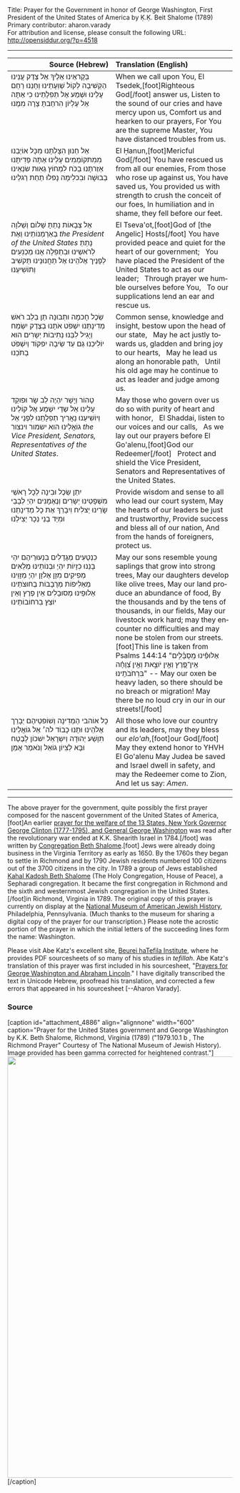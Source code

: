 <html>
<head></head>
<body>
Title: Prayer for the Government in honor of George Washington, First President of the United States of America by Ḳ.Ḳ. Beit Shalome (1789)<br />
Primary contributor: aharon.varady<br />
For attribution and license, please consult the following URL: <a href="http://opensiddur.org/?p=4518">http://opensiddur.org/?p=4518</a>
<p />
<hr />

<table style="margin-left: auto;margin-right: auto;" class="draggable">
<thead><tr><th id="x" style="text-align: right;">Source (Hebrew)</th><th style="text-align: left;">Translation (English)</th></tr></thead>
<tbody>
<tr>
<td style="vertical-align:top;" width="46%">
<div class="liturgy" lang="he">
בְּקָראֵינוּ אֵלֶיךָ אֵל צֶדֶק עֲנֵינוּ
הַקְשִׁיבָה לְקוֹל שַׁוְעָתֵינוּ וְחָנֵנוּ
רַחֵם עָלֵינוּ וּשְׁמַע אֶל תְפִלָתֵינוּ
כִי אַתָּה אֵל עֶלְיוֹן הִרחַבתָּ צָרָה מִמֶנוּ
</span></div></td>
 
<td style="vertical-align:top;" width="53%"><div class="english" lang="en">
When we call upon You, El Tsedek,[foot]Righteous God[/foot] answer us,
Listen to the sound of our cries and have mercy upon us,
Comfort us and hearken to our prayers,
For You are the supreme Master, You have distanced troubles from us.
</td></tr>


<tr><td style="vertical-align:top;" width="46%"><div class="liturgy" lang="he">
אֵל חַנוּן הִצָלְתָּנוּ מִכָּל אוֹיְבֵנוּ
מִמִתּקוֹמְמִים עָלֵינוּ אַתָּה פְּדִיתָּנוּ
אַזַרתָּנוּ בְכֹח לִמְחוֹץ גֵאִוּת שׂנְאֵינוּ
בְבוּשָׁה וּבִכלִימָה נָפלוּ תַחַת רַגלֵינוּ
</span></div></td>
 
<td style="vertical-align:top;" width="53%"><div class="english" lang="en">
El Ḥanun,[foot]Mericful God[/foot] You have rescued us from all our enemies,
From those who rose up against us, You have saved us,
You provided us with strength to crush the conceit of our foes,
In humiliation and in shame, they fell before our feet.
</td></tr>


<tr><td style="vertical-align:top;" width="46%"><div class="liturgy" lang="he">
אֵל צְבָאוֹת נָתַתָּ שָׁלוֹם וְשַׁלוָה בְאַרְמְנוֹתֵינוּ
<span class="acrostic">וְ</span>אֶת <em>the President of the United States</em> נָתַתַּ לְרֹאשֵינוּ
<span class="acrostic">וּ</span>בִתְפִלָה אָנוּ מַכְנִעִים לְפָנֶיך אֶלֹהֵינוּ
<span class="acrostic">אֶ</span>ל תַחֲנוּנֵינוּ תַּקשִׁיב וְתוֹשִׁיעֵנוּ
</span></div></td>
 
<td style="vertical-align:top;" width="53%"><div class="english" lang="en">
El Tseva'ot,[foot]God of [the Angelic] Hosts[/foot] You have provided peace and quiet for the heart of our government; <span class="acrostic">&nbsp;</span>
You have placed the President of the United States to act as our leader; <span class="acrostic">&nbsp;</span>
Through prayer we humble ourselves before You, <span class="acrostic">&nbsp;</span>
To our supplications lend an ear and rescue us. <span class="acrostic">&nbsp;</span>
</td></tr>


<tr><td style="vertical-align:top;" width="46%"><div class="liturgy" lang="he">
<span class="acrostic">שֵׂ</span>כֶל חָכמָה ותְבוּנָה תֵן בְלֵב רֹאשׁ מְדִינָתֵּנוּ
<span class="acrostic">יִ</span>שְׁפֹט אֹתָנוּ בְצֶדֶק יִשְׂמַח וְיָגִיל לִבֵּנוּ
<span class="acrostic">נְ</span>תִיבוֹת יְשָרִים הוּא יוֹלִיכֵנוּ
<span class="acrostic">גַ</span>ם עַד שֵׂיבָה יִפקוֹד וְיִשְׁפֺּט בְתֺכֵנוּ
</span></div></td>
 
<td style="vertical-align:top;" width="53%"><div class="english" lang="en">
Common sense, knowledge and insight, bestow upon the head of our state, <span class="acrostic">&nbsp;</span>
May he act justly towards us, gladden and bring joy to our hearts, <span class="acrostic">&nbsp;</span>
May he lead us along an honorable path, <span class="acrostic">&nbsp;</span>
Until his old age may he continue to act as leader and judge among us. <span class="acrostic">&nbsp;</span>
</td></tr>


<tr><td style="vertical-align:top;" width="46%"><div class="liturgy" lang="he">
<span class="acrostic">טָ</span>הוֹר וְיָשָׁר יִהְיֶה לֵב שָׂר וּפוקֵד עָלֵינוּ
<span class="acrostic">אֵ</span>ל שַדַי יִשְׁמַע אֶל קוֹלֵינוּ וְיוֹשִׁיעֵנוּ
<span class="acrostic">נַ</span>אֲרִיך תְפִלָתֵנוּ לִפְנֵי אֵל גוֹאֲלֵינוּ
הוא ישמור וינצור 
<em>the Vice President, Senators, Representatives of the United States‏‎</em>.‎‏
</span></div></td>
 
<td style="vertical-align:top;" width="53%"><div class="english" lang="en">
May those who govern over us do so with purity of heart and with honor, <span class="acrostic">&nbsp;</span>
El Shaddai, listen to our voices and our calls, <span class="acrostic">&nbsp;</span>
As we lay out our prayers before El Go'alenu,[foot]God our Redeemer[/foot] <span class="acrostic">&nbsp;</span>
Protect and shield 
the Vice President, Senators and Representatives of the United States.
</td></tr>


<tr><td style="vertical-align:top;" width="46%"><div class="liturgy" lang="he">
יִתֵן שֵׂכֶל וּבִינָה לְכָל רָאשֵׁי מִשְׁפָטֵינוּ
יְשָרִים וְנֶאֶמָנִים יִהְיֵ לְבָבֵי שָׂרֵינוּ
יַצלִיח וִיִבָרֵךְ אֶת כָל מְדִינָתֵנוּ
וּמִיַד בְנֵי נֵכָר יַצִילֵנוּ
</span></div></td>
 
<td style="vertical-align:top;" width="53%"><div class="english" lang="en">
Provide wisdom and sense to all who lead our court system,
May the hearts of our leaders be just and trustworthy,
Provide success and bless all of our nation,
And from the hands of foreigners, protect us.
</td></tr>


<tr><td style="vertical-align:top;" width="46%"><div class="liturgy" lang="he">
כִנְטֻעִים מְגֻדָלִים בִנְעוּרֵיהֶם יִהְי בָנֵנוּ
כִזָיִוֹת יִהְיֶ וּבְנוֹתֵינוּ
מְלֵאִים מְפִיקִים מִזָן אֶלזָן יִהְיֶ מְזָוֵינוּ
מַאַלִיפוֹת מְרֻבָבוֹת בְחוּצֹתֵינוּ
אַלוּפֵינוּ מְסוּבָלִים אֵין פֶרֶץ וְאֵין יוֹצֵץ בִרחוֹבוֹתֵינוּ
</span></div></td>
 
<td style="vertical-align:top;" width="53%"><div class="english" lang="en">
May our sons resemble young saplings that grow into strong trees,
May our daughters develop like olive trees,
May our land produce an abundance of food,
By the thousands and by the tens of thousands, in our fields,
May our livestock work hard; may they encounter no difficulties and may none be stolen from our streets.[foot]This line is taken from Psalms 144:14 "<span class="hebrew" lang="he">אַלּוּפֵ֗ינוּ מְֽסֻבָּ֫לִ֥ים אֵֽין־פֶּ֭רֶץ וְאֵ֣ין יֹוצֵ֑את וְאֵ֥ין צְ֝וָחָ֗ה בִּרְחֹבֹתֵֽינוּ׃</span>" -- May our oxen be heavy laden, so there should be no breach or migration! May there be no loud cry in our in our streets![/foot]
</td></tr>


<tr><td style="vertical-align:top;" width="46%"><div class="liturgy" lang="he">
כָל אוֹהבי הַמְדִינָה וְשׁוֹפטֵיהֶם יְבָרֵך אֶלֹהֵינוּ
וּתָנוּ כָבוֹד לה׳ אֵל גוֹאֲלֵינוּ
תִּוָשַׁע יְהוּדָה וְיִשְרָאֵל יִשׁכוֹן לָבֶטַח וּבָּא לְצִיוֹן גוֹאֵל
וְנֺאמַר אָמֵן
</span></div></td>
 
<td style="vertical-align:top;" width="53%"><div class="english" lang="en">
All those who love our country and its leaders, may they bless our <em>elo'ah</em>,[foot]our God[/foot]&nbsp;
May they extend honor to YHVH El Go'alenu
May Judea be saved and Israel dwell in safety, and may the Redeemer come to Zion,
And let us say: <em>Amen</em>.
</td></tr></tbody></table>

<hr />

The above prayer for the government, quite possibly the first prayer composed for the nascent government of the United States of America,[foot]An earlier <a href="http://opensiddur.org/?p=12657">prayer for the welfare of the 13 States, New York Governor George Clinton (1777-1795), and General George Washington</a> was read after the revolutionary war ended at K.K. Shearith Israel in 1784.[/foot] was written by <a href="https://bethahabah.org/heritage/history/">Congregation Beth Shalome</a>.[foot] Jews were already doing business in the Virginia Territory as early as 1650. By the 1760s they began to settle in Richmond and by 1790 Jewish residents numbered 100 citizens out of the 3700 citizens in the city. In 1789 a group of Jews established <a href="https://bethahabah.org/heritage/history/">Kahal Kadosh Beth Shalome</a> (The Holy Congregation, House of Peace), a Sepharadi congregation. It became the first congregation in Richmond and the sixth and westernmost Jewish congregation in the United States.[/foot]in Richmond, Virginia in 1789. The original copy of this prayer is currently on display at the <a href="http://en.wikipedia.org/wiki/National_Museum_of_American_Jewish_History">National Museum of American Jewish History</a>, Philadelphia, Pennsylvania. (Much thanks to the museum for sharing a digital copy of the prayer for our transcription.) Please note the acrostic portion of the prayer in which the initial letters of the succeeding lines form the name: Washington.

Please visit Abe Katz's excellent site, <a href="http://www.beureihatefila.com/">Beurei haTefila Institute</a>, where he provides PDF sourcesheets of so many of his studies in <em>tefillah</em>. Abe Katz's translation of this prayer was first included in his sourcesheet, "<a href="http://www.beureihatefila.com/files/Presidential_Prayers.pdf">Prayers for George Washington and Abraham Lincoln</a>." I have digitally transcribed the text in Unicode Hebrew, proofread his translation, and corrected a few errors that appeared in his sourcesheet [--Aharon Varady].

<h3>Source</h3>

[caption id="attachment_4886" align="alignnone" width="600" caption="Prayer for the United States government and George Washington by K.K. Beth Shalome, Richmond, Virginia (1789) (&quot;1979.10.1 b , The Richmond Prayer&quot; Courtesy  of The National Museum of Jewish History). Image provided has been gamma corrected for heightened contrast."]<a href="https://opensiddur.org/wp-content/uploads/2012/02/Prayer-for-the-United-States-government-and-George-Washington-1789.png"><img src="https://opensiddur.org/wp-content/uploads/2012/02/Prayer-for-the-United-States-government-and-George-Washington-1789.png" alt="" title="Prayer for the United States government and George Washington (1789)" width="600" height="943" class="size-full wp-image-4886" /></a>[/caption]
</body>
</html>